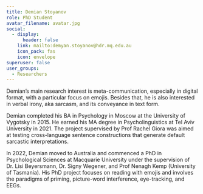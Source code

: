 ```yaml
---
title: Demian Stoyanov
role: PhD Student
avatar_filename: avatar.jpg
social:
  - display:
      header: false
    link: mailto:demyan.stoyanov@hdr.mq.edu.au
    icon_pack: fas
    icon: envelope
superuser: false
user_groups:
  - Researchers
---
```

Demian’s main research interest is meta-communication, especially in digital format, with a particular focus on emojis. Besides that, he is also interested in verbal irony, aka sarcasm, and its conveyance in text form.

Demian completed his BA in Psychology in Moscow at the University of Vygotsky in 2015. He earned his MA degree in Psycholinguistics at Tel Aviv University in 2021. The project supervised by Prof Rachel Giora was aimed at testing cross-language sentence constructions that generate default sarcastic interpretations. 

In 2022, Demian moved to Australia and commenced a PhD in Psychological Sciences at Macquarie University under the supervision of Dr. Lisi Beyersmann, Dr. Signy Wegener, and Prof Nenagh Kemp (University of Tasmania). His PhD project focuses on reading with emojis and involves the paradigms of priming, picture-word interference, eye-tracking, and EEGs.